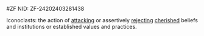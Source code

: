 #ZF
NID: ZF-24202403281438

Iconoclasts: the action of [attacking](https://www.google.com/search?sca_esv=289e373ce865c05a&sxsrf=ACQVn0_iTXEFXu0ivy9tkjXjxAeheZTehA:1711616994970&q=attacking&si=AKbGX_rLPMdHnrrwkrRo4VZlSHiJVPUzdqh1oDvKf9g9V0OgsQ2b-_nkVULerPwQQlVbh0WAuJKC-bMfxMm2UoNcFFwMAqWPTgmpxMZ_OmJzwEG9NDmDk68%3D&expnd=1) or assertively [rejecting](https://www.google.com/search?sca_esv=289e373ce865c05a&sxsrf=ACQVn0_iTXEFXu0ivy9tkjXjxAeheZTehA:1711616994970&q=rejecting&si=AKbGX_rLPMdHnrrwkrRo4VZlSHiJBHm_njcKkYprgT9tXuXu55jC6SiDL2Krm2R6dCg5zsdkm_F06odnR_w7G3D04hsx5E7NP4pkUB62AYkAZHXQ5e4m5f8%3D&expnd=1) [cherished](https://www.google.com/search?sca_esv=289e373ce865c05a&sxsrf=ACQVn0_iTXEFXu0ivy9tkjXjxAeheZTehA:1711616994970&q=cherished&si=AKbGX_rLPMdHnrrwkrRo4VZlSHiJqMZm-lXarZbNLi9c1LOqn9g8Os4io1UQwnh19vREbuK7CELLKtbXCaz8yONOOkNW-pzdSy9myRP_4fEd2mZ66aEpsEc%3D&expnd=1) beliefs and institutions or established values and practices.